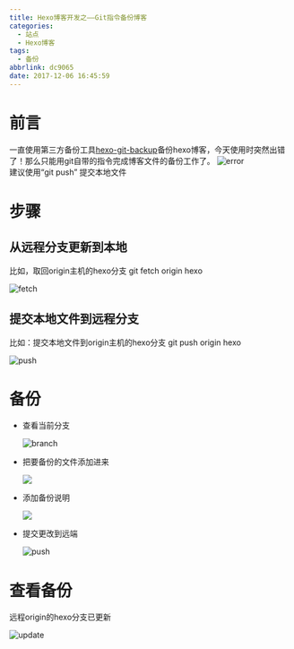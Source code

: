 ```yaml
---
title: Hexo博客开发之——Git指令备份博客
categories:
  - 站点
  - Hexo博客
tags:
  - 备份
abbrlink: dc9065
date: 2017-12-06 16:45:59
---
```

# 前言
一直使用第三方备份工具[hexo-git-backup][1]备份hexo博客，今天使用时突然出错了！那么只能用git自带的指令完成博客文件的备份工作了。
![error][2]  
建议使用“git push” 提交本地文件
<!--more-->
# 步骤
## 从远程分支更新到本地   
比如，取回origin主机的hexo分支  git fetch origin hexo  

![fetch][3]
## 提交本地文件到远程分支
比如：提交本地文件到origin主机的hexo分支 git push origin hexo

![push][4]
# 备份

- 查看当前分支

	![branch][5]

- 把要备份的文件添加进来   

	![][6]  

- 添加备份说明  

	![][7]  

- 提交更改到远端  
	
	![push][8]

# 查看备份
远程origin的hexo分支已更新    

![update][9]




[1]: https://github.com/coneycode/hexo-git-backup
[2]: https://cdn.jsdelivr.net/gh/pgzxc/CDN/blog-image/hexo_backup_error.png
[3]: https://cdn.jsdelivr.net/gh/pgzxc/CDN/blog-image/hexo-git-fetch.png
[4]: https://cdn.jsdelivr.net/gh/pgzxc/CDN/blog-image/hexo-git-push.png
[5]: https://cdn.jsdelivr.net/gh/pgzxc/CDN/blog-image/hxo-git-branch.png
[6]: https://cdn.jsdelivr.net/gh/pgzxc/CDN/blog-image/hexo-git-add.png
[7]: https://cdn.jsdelivr.net/gh/pgzxc/CDN/blog-image/hexo-git-commit-m.png
[8]: https://cdn.jsdelivr.net/gh/pgzxc/CDN/blog-image/hexo-git-push-hexo.png
[9]: https://cdn.jsdelivr.net/gh/pgzxc/CDN/blog-image/hexo-update-bolg.png